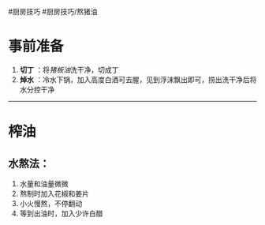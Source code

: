 #厨房技巧 #厨房技巧/熬猪油

# 事前准备
1. **切丁** ：将*猪板油*洗干净，切成丁
2. **焯水** ：冷水下锅，加入高度白酒可去腥，见到浮沫飘出即可，捞出洗干净后将水分控干净
---
# 榨油

## 水熬法：
1. 水量和油量微微
2. 熬制时加入花椒和姜片
3. 小火慢熬，不停翻动
4. 等到出油时，加入少许白醋
